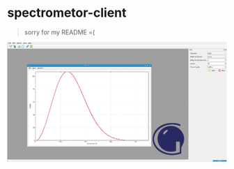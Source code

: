 # spectrometor-client

> sorry for my README =(

![screenshoot](https://github.com/tre3k/spectrometer/blob/master/ui/screenshoot.jpg)
